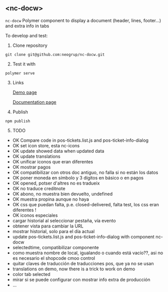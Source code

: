 ## &lt;nc-docw&gt;

`nc-docw` Polymer component to display a document (header, lines, footer...) and extra info in tabs

To develop and test:

1. Clone repository
```
git clone git@github.com:neogrup/nc-docw.git
```
2. Test it with
```
polymer serve
```
3. Links

   [Demo page](http://localhost:8000/components/nc-docw/demo)
  
   [Documentation page](http://localhost:8000/components/nc-docw/)


4. Publish

```
npm publish
```


5. TODO
   
- OK Compare code in pos-tickets.list.js and pos-ticket-info-dialog
- OK set icon store, esta nc-icons
- OK update showed data when updated data
- OK update translations
- OK unificar iconos que eran diferentes
- OK mostrar pagos
- OK compatibilizar con otros doc antiguo, no falla si no están los datos
- OK poner moneda en símbolo y 3 dígitos en básico o en pagos
- OK opened, potser d'altres no es tradueix
- OK no traduce creditnote
- OK abono, no muestra bien devuelto, undefined
- OK muestra propina aunque no haya
- OK css que puedan falta, p.e. closed-delivered, falta test, los css eran diferentes !
- OK iconos especiales
- cargar historial al seleccionar pestaña, vía evento
- obtener vista para cambiar la URL
- mostrar historial, solo para el día actual
- update pos-tickets.list.js and pos-ticket-info-dialog with component nc-docw
- selectedtime, compatibilizar componente
- como muestra nombre de local, igualando o cuando está vacío??, asi no es necesario el shopcode cmoo control
- quitar claves de traducción de traducciones pos, que ya no se usan
- translations on demo, now there is a trick to work on demo
- color tab selected
- mirar si se puede configurar con mostrar info extra de producción
- ...